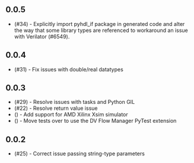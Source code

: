 
## 0.0.5
- (#34) - Explicitly import pyhdl_if package in generated code and alter the way that
          some library types are referenced to workaround an issue with Verilator (#6549).

## 0.0.4
- (#31) - Fix issues with double/real datatypes

## 0.0.3
- (#29) - Resolve issues with tasks and Python GIL
- (#22) - Resolve return value issue
- () - Add support for AMD Xilinx Xsim simulator
- () - Move tests over to use the DV Flow Manager PyTest extension

## 0.0.2
- (#25) - Correct issue passing string-type parameters


